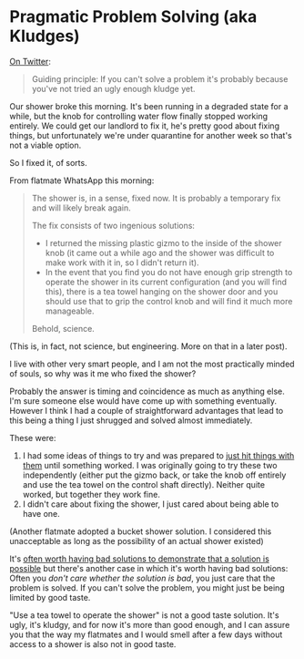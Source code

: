 # Pragmatic Problem Solving (aka Kludges)

[On Twitter](https://twitter.com/DRMacIver/status/1243110036341248000):

> Guiding principle: If you can't solve a problem it's probably because you've not tried an ugly enough kludge yet.

Our shower broke this morning. It's been running in a degraded state for a while, but the knob for controlling water flow finally stopped working entirely. We could get our landlord to fix it, he's pretty good about fixing things, but unfortunately we're under quarantine for another week so that's not a viable option.

So I fixed it, of sorts.

From flatmate WhatsApp this morning:

> The shower is, in a sense, fixed now. It is probably a temporary fix and will likely break again.
>
> The fix consists of two ingenious solutions:
>
> * I returned the missing plastic gizmo to the inside of the shower knob (it came out a while ago and the shower was difficult to make work with it in, so I didn't return it).
> * In the event that you find you do not have enough grip strength to operate the shower in its current configuration (and you will find this), there is a tea towel hanging on the shower door and you should use that to grip the control knob and will find it much more manageable.
>
> Behold, science.

(This is, in fact, not science, but engineering. More on that in a later post).

I live with other very smart people, and I am not the most practically minded of souls, so why was it me who fixed the shower?

Probably the answer is timing and coincidence as much as anything else. I'm sure someone else would have come up with something eventually. However I think I had a couple of straightforward advantages that lead to this being a thing I just shrugged and solved almost immediately.

These were:

1. I had some ideas of things to try and was prepared to [just hit things with them](https://www.drmaciver.com/2017/02/thinking-through-the-implications/) until something worked. I was originally going to try these two independently (either put the gizmo back, or take the knob off entirely and use the tea towel on the control shaft directly). Neither quite worked, but together they work fine.
2. I didn't care about fixing the shower, I just cared about being able to have one.

(Another flatmate adopted a bucket shower solution. I considered this unacceptable as long as the possibility of an actual shower existed)

It's [often worth having bad solutions to demonstrate that a solution is possible](https://notebook.drmaciver.com/posts/2020-03-05-11:27.html) but there's another case in which it's worth having bad solutions:
Often you *don't care whether the solution is bad*, you just care that the problem is solved.
If you can't solve the problem, you might just be being limited by good taste.

"Use a tea towel to operate the shower" is not a good taste solution. It's ugly, it's kludgy, and for now it's more than good enough, and I can assure you that the way my flatmates and I would smell after a few days without access to a shower is also not in good taste.
